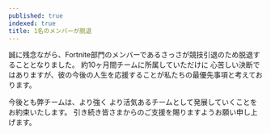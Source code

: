 ```yaml
---
published: true
indexed: true
title: 1名のメンバーが脱退
---
```


誠に残念ながら、Fortnite部門のメンバーであるさっさが競技引退のため脱退することとなりました。
約10ヶ月間チームに所属していただけに 心苦しい決断ではありますが、彼の今後の人生を応援することが私たちの最優先事項と考えております。

今後とも弊チームは、より強く より活気あるチームとして発展していくことをお約束いたします。
引き続き皆さまからのご支援を賜りますようお願い申し上げます。
